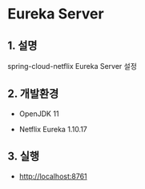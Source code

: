 # Eureka Server

## 1. 설명
spring-cloud-netflix Eureka Server 설정

## 2. 개발환경

* OpenJDK 11

* Netflix Eureka 1.10.17

## 3. 실행

* <http://localhost:8761>
